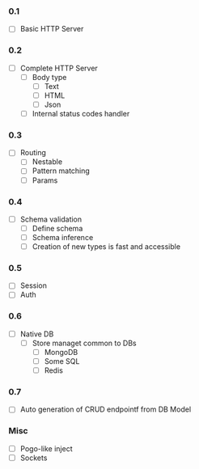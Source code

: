 ### 0.1
- [ ] Basic HTTP Server

### 0.2
- [ ] Complete HTTP Server
  - [ ] Body type
    - [ ] Text
    - [ ] HTML
    - [ ] Json
  - [ ] Internal status codes handler

### 0.3
- [ ] Routing
  - [ ] Nestable
  - [ ] Pattern matching
  - [ ] Params

### 0.4
- [ ] Schema validation
  - [ ] Define schema
  - [ ] Schema inference
  - [ ] Creation of new types is fast and accessible

### 0.5
- [ ] Session
- [ ] Auth

### 0.6
- [ ] Native DB
  - [ ] Store managet common to DBs
    - [ ] MongoDB
    - [ ] Some SQL
    - [ ] Redis

### 0.7
- [ ] Auto generation of CRUD endpointf from DB Model

### Misc
- [ ] Pogo-like inject
- [ ] Sockets